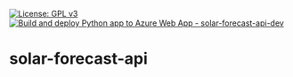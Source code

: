 [![License: GPL v3](https://img.shields.io/badge/License-GPLv3-blue.svg)](https://www.gnu.org/licenses/gpl-3.0)[![Build and deploy Python app to Azure Web App - solar-forecast-api-dev](https://github.com/tribp/solar-forecast-api/actions/workflows/dev_solar-forecast-api-dev.yml/badge.svg?branch=dev)](https://github.com/tribp/solar-forecast-api/actions/workflows/dev_solar-forecast-api-dev.yml)

# solar-forecast-api
